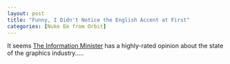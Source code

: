 ```yaml
---
layout: post
title: "Funny, I Didn't Notice the English Accent at First"
categories: [Nuke Em from Orbit]
---
```

It seems <a href="http://www.theinformationminister.com/press.php?ID=612204778" target="linkframe">The Information Minister</a> has a highly-rated opinion about the state of the graphics industry.....

<!--more-->

